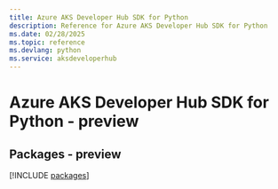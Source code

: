 ```yaml
---
title: Azure AKS Developer Hub SDK for Python
description: Reference for Azure AKS Developer Hub SDK for Python
ms.date: 02/28/2025
ms.topic: reference
ms.devlang: python
ms.service: aksdeveloperhub
---
```

# Azure AKS Developer Hub SDK for Python - preview
## Packages - preview
[!INCLUDE [packages](aks-developer-hub-index.md)]